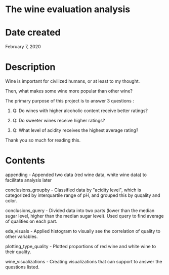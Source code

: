 # The wine evaluation analysis

# Date created
February 7, 2020

# Description

Wine is important for civilized humans, or at least to my thought.

Then, what makes some wine more popular than other wine?

The primary purpose of this project is to answer 3 questions :

1.  Q: Do wines with higher alcoholic content receive better ratings? 

2.  Q: Do sweeter wines receive higher ratings?

3.  Q: What level of acidity receives the highest average rating?

Thank you so much for reading this.

# Contents
appending - Appended two data (red wine data, white wine data) to facilitate analysis later

conclusions_groupby - Classified data by "acidity level", which is categorized by interquartile range of pH, and grouped this by quqality and color.

conclusions_query - Divided data into two parts (lower than the median sugar level, higher than the median sugar level). Used query to find average of qualities on each part.

eda_visuals - Applied histogram to visually see the correlation of quality to other variables.

plotting_type_quality - Plotted proportions of red wine and white wine to their quality.

wine_visualizations - Creating visualizations that can support to answer the questions listed.

